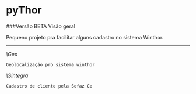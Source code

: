 # pyThor
###Versão BETA
Visão geral


Pequeno projeto pra facilitar alguns cadastro
no sistema Winthor.

--------------------------------------------


*\Geo*
```
Geolocalização pro sistema winthor
```

*\Sintegra*
```
Cadastro de cliente pela Sefaz Ce
```

